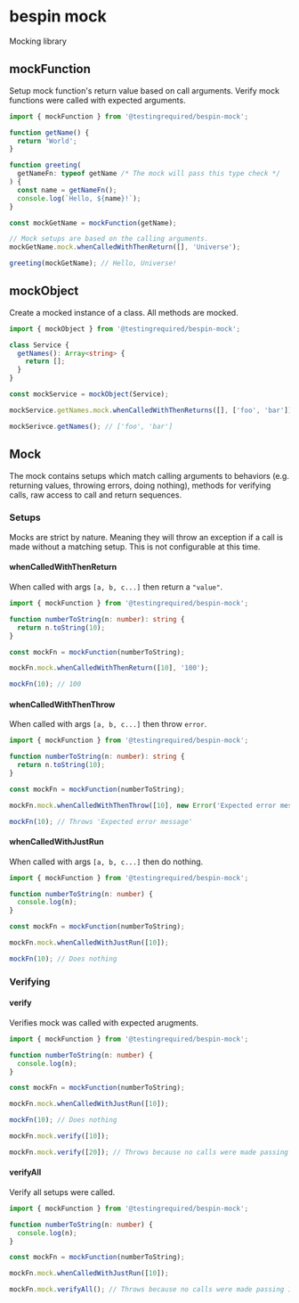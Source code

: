 # bespin mock

Mocking library

## mockFunction

Setup mock function's return value based on call arguments. Verify mock functions were called with expected arguments.

```typescript
import { mockFunction } from '@testingrequired/bespin-mock';

function getName() {
  return 'World';
}

function greeting(
  getNameFn: typeof getName /* The mock will pass this type check */
) {
  const name = getNameFn();
  console.log(`Hello, ${name}!`);
}

const mockGetName = mockFunction(getName);

// Mock setups are based on the calling arguments.
mockGetName.mock.whenCalledWithThenReturn([], 'Universe');

greeting(mockGetName); // Hello, Universe!
```

## mockObject

Create a mocked instance of a class. All methods are mocked.

```typescript
import { mockObject } from '@testingrequired/bespin-mock';

class Service {
  getNames(): Array<string> {
    return [];
  }
}

const mockService = mockObject(Service);

mockService.getNames.mock.whenCalledWithThenReturns([], ['foo', 'bar']);

mockSerivce.getNames(); // ['foo', 'bar']
```

## Mock

The mock contains setups which match calling arguments to behaviors (e.g. returning values, throwing errors, doing nothing), methods for verifying calls, raw access to call and return sequences.

### Setups

Mocks are strict by nature. Meaning they will throw an exception if a call is made without a matching setup. This is not configurable at this time.

#### whenCalledWithThenReturn

When called with args `[a, b, c...]` then return a `"value"`.

```typescript
import { mockFunction } from '@testingrequired/bespin-mock';

function numberToString(n: number): string {
  return n.toString(10);
}

const mockFn = mockFunction(numberToString);

mockFn.mock.whenCalledWithThenReturn([10], '100');

mockFn(10); // 100
```

#### whenCalledWithThenThrow

When called with args `[a, b, c...]` then throw `error`.

```typescript
import { mockFunction } from '@testingrequired/bespin-mock';

function numberToString(n: number): string {
  return n.toString(10);
}

const mockFn = mockFunction(numberToString);

mockFn.mock.whenCalledWithThenThrow([10], new Error('Expected error message'));

mockFn(10); // Throws 'Expected error message'
```

#### whenCalledWithJustRun

When called with args `[a, b, c...]` then do nothing.

```typescript
import { mockFunction } from '@testingrequired/bespin-mock';

function numberToString(n: number) {
  console.log(n);
}

const mockFn = mockFunction(numberToString);

mockFn.mock.whenCalledWithJustRun([10]);

mockFn(10); // Does nothing
```

### Verifying

#### verify

Verifies mock was called with expected arugments.

```typescript
import { mockFunction } from '@testingrequired/bespin-mock';

function numberToString(n: number) {
  console.log(n);
}

const mockFn = mockFunction(numberToString);

mockFn.mock.whenCalledWithJustRun([10]);

mockFn(10); // Does nothing

mockFn.mock.verify([10]);

mockFn.mock.verify([20]); // Throws because no calls were made passing 20
```

#### verifyAll

Verify all setups were called.

```typescript
import { mockFunction } from '@testingrequired/bespin-mock';

function numberToString(n: number) {
  console.log(n);
}

const mockFn = mockFunction(numberToString);

mockFn.mock.whenCalledWithJustRun([10]);

mockFn.mock.verifyAll(); // Throws because no calls were made passing 10
```
